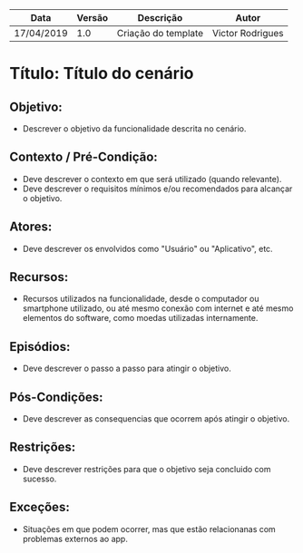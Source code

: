 | Data       | Versão | Descrição                           | Autor             |
| ---------- | ------ | ----------------------------------- | ----------------- |
| 17/04/2019 | 1.0    | Criação do template                 | Victor Rodrigues  |

# Título: Título do cenário

## Objetivo: 

- Descrever o objetivo da funcionalidade descrita no cenário.


## Contexto / Pré-Condição:

- Deve descrever o contexto em que será utilizado (quando relevante).
- Deve descrever o requisitos mínimos e/ou recomendados para alcançar o objetivo.

## Atores: 

- Deve descrever os envolvidos como "Usuário" ou "Aplicativo", etc.

## Recursos: 

- Recursos utilizados na funcionalidade, desde o computador ou smartphone utilizado, ou até mesmo conexão com internet e até mesmo elementos do software, como moedas utilizadas internamente.

## Episódios: 

- Deve descrever o passo a passo para atingir o objetivo.

## Pós-Condições: 

- Deve descrever as consequencias que ocorrem após atingir o objetivo.

## Restrições: 

- Deve descrever restrições para que o objetivo seja concluido com sucesso.

## Exceções:

- Situações em que podem ocorrer, mas que estão relacionanas com problemas externos ao app.
